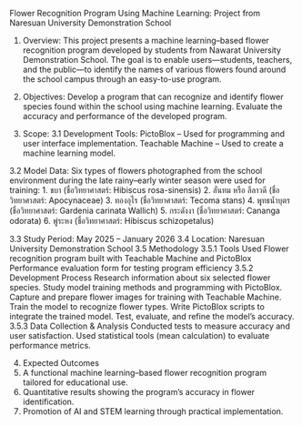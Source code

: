 Flower Recognition Program Using Machine Learning: Project from Naresuan University Demonstration School

1. Overview:
  This project presents a machine learning–based flower recognition program developed by students from Nawarat University Demonstration School.
  The goal is to enable users—students, teachers, and the public—to identify the names of various flowers found around the school campus through an easy-to-use program.

2. Objectives:
  Develop a program that can recognize and identify flower species found within the school using machine learning.
  Evaluate the accuracy and performance of the developed program.

3. Scope:
  3.1 Development Tools:
    PictoBlox – Used for programming and user interface implementation.
    Teachable Machine – Used to create a machine learning model.

  3.2 Model Data:
    Six types of flowers photographed from the school environment during the late rainy–early winter season were used for training:
    1. ชบา (ชื่อวิทยาศาสตร์: Hibiscus rosa-sinensis)
    2. ลั่นทม หรือ ลีลาวดี (ชื่อวิทยาศาสตร์: Apocynaceae)
    3. ทองอุไร (ชื่อวิทยาศาสตร์: Tecoma stans)
    4. พุุทธน้ำบุตร (ชื่อวิทยาศาสตร์: Gardenia carinata Wallich)
    5. กระดังงา (ชื่อวิทยาศาสตร์: Cananga odorata)
    6. พู่ระหง (ชื่อวิทยาศาสตร์: Hibiscus schizopetalus)

  3.3 Study Period: May 2025 – January 2026
  3.4 Location: Naresuan University Demonstration School
  3.5 Methodology
    3.5.1 Tools Used
      Flower recognition program built with Teachable Machine and PictoBlox
      Performance evaluation form for testing program efficiency
    3.5.2 Development Process
      Research information about six selected flower species.
      Study model training methods and programming with PictoBlox.
      Capture and prepare flower images for training with Teachable Machine.
      Train the model to recognize flower types.
      Write PictoBlox scripts to integrate the trained model.
      Test, evaluate, and refine the model’s accuracy.
    3.5.3 Data Collection & Analysis
      Conducted tests to measure accuracy and user satisfaction.
      Used statistical tools (mean calculation) to evaluate performance metrics.

4. Expected Outcomes
  1. A functional machine learning–based flower recognition program tailored for educational use.
  2. Quantitative results showing the program’s accuracy in flower identification.
  3. Promotion of AI and STEM learning through practical implementation.

